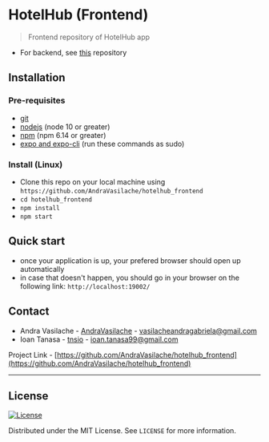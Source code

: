 # HotelHub (Frontend)

> Frontend repository of HotelHub app
- For backend, see [this](https://github.com/lucigrigo/HotelHub) repository

## Installation

### Pre-requisites
- [git](https://git-scm.com/downloads)
- [nodejs](https://nodejs.org/en/download/) (node 10 or greater)
- [npm](https://www.digitalocean.com/community/tutorials/how-to-install-node-js-on-ubuntu-18-04) (npm 6.14 or greater)
- [expo and expo-cli](https://expo.io/tools) (run these commands as sudo)

### Install (Linux)
- Clone this repo on your local machine using `https://github.com/AndraVasilache/hotelhub_frontend`
- `cd hotelhub_frontend`
- `npm install`
- `npm start`

## Quick start

- once your application is up, your prefered browser should open up automatically
- in case that doesn't happen, you should go in your browser on the following link: `http://localhost:19002/`

## Contact

- Andra Vasilache - [AndraVasilache](https://github.com/AndraVasilache) - [vasilacheandragabriela@gmail.com]()
- Ioan Tanasa - [tnsio](https://github.com/tnsio) - [ioan.tanasa99@gmail.com]()

Project Link - [https://github.com/AndraVasilache/hotelhub_frontend](https://github.com/AndraVasilache/hotelhub_frontend)

---

## License

[![License](http://img.shields.io/:license-mit-blue.svg?style=flat-square)](http://badges.mit-license.org)

Distributed under the MIT License. See `LICENSE` for more information.
